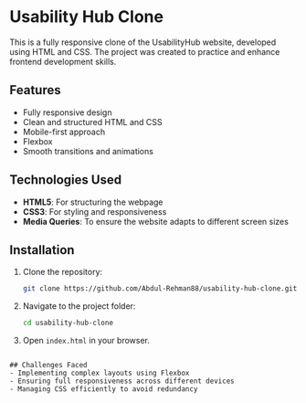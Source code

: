 # Usability Hub Clone

This is a fully responsive clone of the UsabilityHub website, developed using HTML and CSS. The project was created to practice and enhance frontend development skills.

## Features
- Fully responsive design
- Clean and structured HTML and CSS
- Mobile-first approach
- Flexbox
- Smooth transitions and animations

## Technologies Used
- **HTML5**: For structuring the webpage
- **CSS3**: For styling and responsiveness
- **Media Queries**: To ensure the website adapts to different screen sizes

## Installation
1. Clone the repository:
   ```sh
   git clone https://github.com/Abdul-Rehman88/usability-hub-clone.git
   ```
2. Navigate to the project folder:
   ```sh
   cd usability-hub-clone
   ```
3. Open `index.html` in your browser.

```

## Challenges Faced
- Implementing complex layouts using Flexbox
- Ensuring full responsiveness across different devices
- Managing CSS efficiently to avoid redundancy

